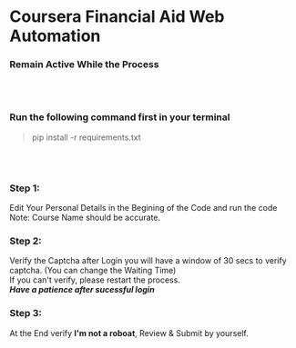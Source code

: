# Coursera Financial Aid Web Automation


### Remain Active While the Process

<br><br>

### Run the following command first in your terminal
> pip install -r requirements.txt

<br><br>

### Step 1:
Edit Your Personal Details in the Begining of the Code and run the code<br>
Note: Course Name should be accurate.<br>

### Step 2:
Verify the Captcha after Login you will have a window of 30 secs to verify captcha. (You can change the Waiting Time)<br>
If you can't verify, please restart the process.<br>
***Have a patience after sucessful login***

### Step 3:
At the End verify **I'm not a roboat**, Review & Submit by yourself. 
